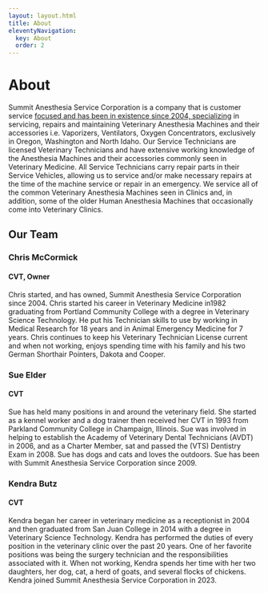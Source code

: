 ```yaml
---
layout: layout.html
title: About
eleventyNavigation:
  key: About
  order: 2
---
```


<div class="container">
  <div class="prose">
    <h1>About</h1>
    <p>Summit Anesthesia Service Corporation is a company that is customer service <a href="#">focused and has been in existence since 2004, specializing</a> in servicing, repairs and maintaining Veterinary Anesthesia Machines and their accessories i.e. Vaporizers, Ventilators, Oxygen Concentrators, exclusively in Oregon, Washington and North Idaho.  Our Service Technicians are licensed Veterinary Technicians and have extensive working knowledge of the Anesthesia Machines and their accessories commonly seen in Veterinary Medicine.  All Service Technicians carry repair parts in their Service Vehicles, allowing us to service and/or make necessary repairs at the time of the machine service or repair in an emergency.  We service all of the common Veterinary Anesthesia Machines seen in Clinics and, in addition, some of the older Human Anesthesia Machines that occasionally come into Veterinary Clinics.</p>
  </div>









  <h2>Our Team</h2>

  <div class="about-bio">
    <h3 class="about-bio__title">Chris McCormick</h3>
    <h4 class="about-bio__position">CVT, Owner</h4>
    <p>Chris started, and has owned, Summit Anesthesia Service Corporation since 2004.  Chris started his career in Veterinary Medicine in1982 graduating from Portland Community College with a degree in Veterinary Science Technology.  He put his Technician skills to use by working in Medical Research for 18 years and in Animal Emergency Medicine for 7 years.  Chris continues to keep his Veterinary Technician License current and when not working,  enjoys spending time with his family and his two German Shorthair Pointers, Dakota and Cooper.</p>
  </div>

  <div class="about-bio">
    <h3 class="about-bio__title">Sue Elder</h3>
    <h4 class="about-bio__position">CVT</h4>
    <p>Sue has held many positions in and around the veterinary field.  She started as a kennel worker and a dog trainer then received her CVT in 1993 from Parkland Community College in Champaign, Illinois.   Sue was involved in helping to establish the Academy of Veterinary Dental Technicians (AVDT) in 2006, and as a Charter Member, sat and passed the (VTS) Dentistry Exam in 2008. Sue has dogs and cats and loves the outdoors.  Sue has been with Summit Anesthesia Service Corporation since 2009.</p>
  </div>

  <div class="about-bio">
    <h3 class="about-bio__title">Kendra Butz</h3>
    <h4 class="about-bio__position">CVT</h4>
    <p>Kendra began her career in veterinary medicine as a receptionist in 2004 and then graduated from San Juan College in 2014 with a degree in Veterinary Science Technology.  Kendra has performed the duties of every position in the veterinary clinic over the past 20 years.  One of her favorite positions was being the surgery technician and the responsibilities associated with it.  When not working, Kendra spends her time with her two daughters, her dog, cat, a herd of goats, and several flocks of chickens.  Kendra joined Summit Anesthesia Service Corporation in 2023.</p>
  </div>
</div>
